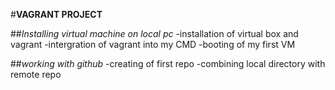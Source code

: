 #**VAGRANT PROJECT**

##*Installing virtual machine on local pc*
-installation of virtual box and vagrant
-intergration of vagrant into my CMD
-booting of my first VM

##*working with github*
-creating of first repo
-combining local directory with remote repo

